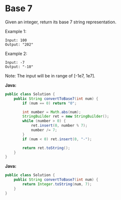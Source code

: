 # Base 7

Given an integer, return its base 7 string representation.

Example 1:

    Input: 100
    Output: "202"

Example 2:

    Input: -7
    Output: "-10"

Note: The input will be in range of [-1e7, 1e7].

**Java:**
```java
public class Solution {
    public String convertToBase7(int num) {
        if (num == 0) return "0";

        int number = Math.abs(num);
        StringBuilder ret = new StringBuilder();
        while (number > 0) {
            ret.insert(0, number % 7);
            number /= 7;
        }
        if (num < 0) ret.insert(0, "-");

        return ret.toString();
    }
}
```

**Java:**
```java
public class Solution {
    public String convertToBase7(int num) {
        return Integer.toString(num, 7);
    }
}
```
